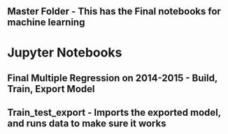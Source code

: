 ## Master Folder - This has the Final notebooks for machine learning

# Jupyter Notebooks
## Final Multiple Regression on 2014-2015 - Build, Train, Export Model
## Train_test_export - Imports the exported model, and runs data to make sure it works